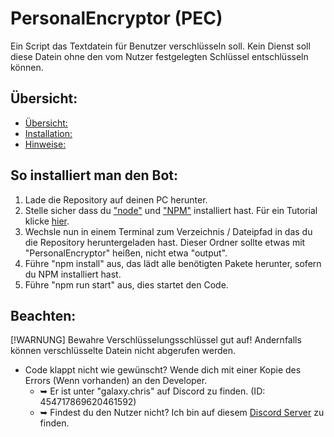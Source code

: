 # PersonalEncryptor (PEC)
 Ein Script das Textdatein für Benutzer verschlüsseln soll. Kein Dienst soll diese Datein ohne den vom Nutzer festgelegten Schlüssel entschlüsseln können.

## Übersicht:

- [Übersicht:](#übersicht)
- [Installation:](#so-installiert-man-den-bot)
- [Hinweise:](#beachten)


## So installiert man den Bot:

1. Lade die Repository auf deinen PC herunter.
2. Stelle sicher dass du ["node"](https://nodejs.org/en) und ["NPM"](https://www.npmjs.com) installiert hast. Für ein Tutorial klicke [hier](https://phoenixnap.com/kb/install-node-js-npm-on-windows).
3. Wechsle nun in einem Terminal zum Verzeichnis / Dateipfad in das du die Repository heruntergeladen hast. Dieser Ordner sollte etwas mit "PersonalEncryptor" heißen, nicht etwa "output".
4. Führe "npm install" aus, das lädt alle benötigten Pakete herunter, sofern du NPM installiert hast.
5. Führe "npm run start" aus, dies startet den Code.

## Beachten:
[!WARNUNG]
    Bewahre Verschlüsselungsschlüssel gut auf! Andernfalls können verschlüsselte Datein nicht abgerufen werden.
- Code klappt nicht wie gewünscht? Wende dich mit einer Kopie des Errors (Wenn vorhanden) an den Developer.
    *    ➥ Er ist unter "galaxy.chris" auf Discord zu finden. (ID: 454717869620461592)
    *    ➥ Findest du den Nutzer nicht? Ich bin auf diesem [Discord Server](https://discord.gg/EmScKUnaPe) zu finden.   
